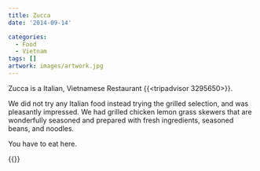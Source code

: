 ```yaml
---
title: Zucca
date: '2014-09-14'

categories:
  - Food
  - Vietnam
tags: []
artwork: images/artwork.jpg
---
```


Zucca is a Italian, Vietnamese Restaurant {{<tripadvisor 3295650>}}.

We did not try any Italian food instead trying the grilled selection, and was pleasantly impressed. We had grilled chicken lemon grass skewers that are wonderfully seasoned and prepared with fresh ingredients, seasoned beans, and noodles.

You have to eat here.


{{<place ChIJEQRdwjyhQTERgRRxvAMwJI4>}}